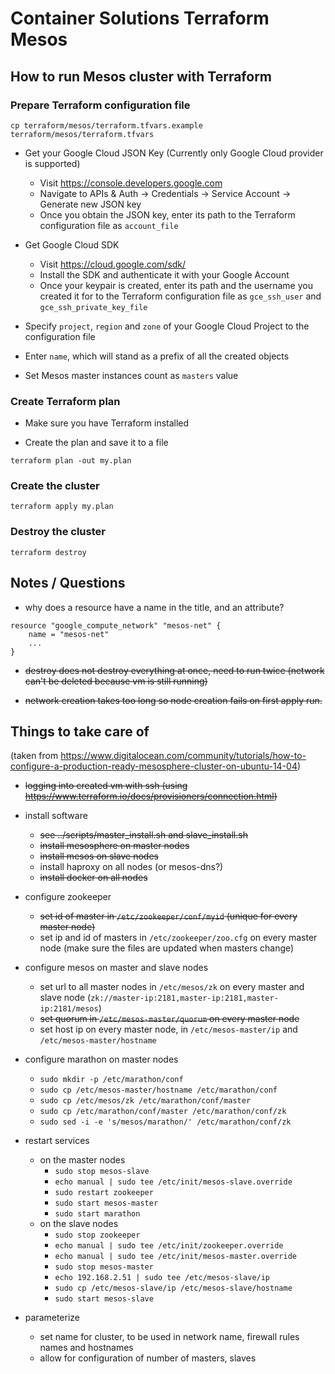 # Container Solutions Terraform Mesos

## How to run Mesos cluster with Terraform

### Prepare Terraform configuration file

```
cp terraform/mesos/terraform.tfvars.example terraform/mesos/terraform.tfvars
```

- Get your Google Cloud JSON Key (Currently only Google Cloud provider is supported)
    - Visit https://console.developers.google.com
    - Navigate to APIs & Auth -> Credentials -> Service Account -> Generate new JSON key
    - Once you obtain the JSON key, enter its path to the Terraform configuration file as `account_file`

- Get Google Cloud SDK
    - Visit https://cloud.google.com/sdk/
    - Install the SDK and authenticate it with your Google Account
    - Once your keypair is created, enter its path and the username you created it for to the Terraform configuration file as `gce_ssh_user` and `gce_ssh_private_key_file`

- Specify `project`, `region` and `zone` of your Google Cloud Project to the configuration file

- Enter `name`, which will stand as a prefix of all the created objects

- Set Mesos master instances count as `masters` value

### Create Terraform plan

- Make sure you have Terraform installed

- Create the plan and save it to a file

```
terraform plan -out my.plan
```

### Create the cluster

```
terraform apply my.plan
```

### Destroy the cluster

```
terraform destroy
```

## Notes / Questions

- why does a resource have a name in the title, and an attribute?

```
resource "google_compute_network" "mesos-net" {
    name = "mesos-net"
    ...
}
```

- ~~destroy does not destroy everything at once, need to run twice (network can't be deleted because vm is still running)~~

- ~~network creation takes too long so node creation fails on first apply run.~~

## Things to take care of

(taken from <https://www.digitalocean.com/community/tutorials/how-to-configure-a-production-ready-mesosphere-cluster-on-ubuntu-14-04>)

- ~~logging into created vm with ssh (using https://www.terraform.io/docs/provisioners/connection.html)~~

- install software
    - ~~see ../scripts/master_install.sh and slave_install.sh~~
    - ~~install mesosphere on master nodes~~
    - ~~install mesos on slave nodes~~
    - install haproxy on all nodes (or mesos-dns?)
    - ~~install docker on all nodes~~

- configure zookeeper
    - ~~set id of master in `/etc/zookeeper/conf/myid` (unique for every master node)~~
    - set ip and id of masters in `/etc/zookeeper/zoo.cfg` on every master node (make sure the files are updated when masters change)

- configure mesos on master and slave nodes
    - set url to all master nodes in `/etc/mesos/zk`
    on every master and slave node (```zk://master-ip:2181,master-ip:2181,master-ip:2181/mesos```)
    - ~~set quorum in ```/etc/mesos-master/quorum``` on every master node~~
    - set host ip on every master node, in ```/etc/mesos-master/ip``` and ```/etc/mesos-master/hostname```

- configure marathon on master nodes
    - ```sudo mkdir -p /etc/marathon/conf```
    - ```sudo cp /etc/mesos-master/hostname /etc/marathon/conf```
    - ```sudo cp /etc/mesos/zk /etc/marathon/conf/master```
    - ```sudo cp /etc/marathon/conf/master /etc/marathon/conf/zk```
    - ```sudo sed -i -e 's/mesos/marathon/' /etc/marathon/conf/zk```

- restart services
    - on the master nodes
        - ```sudo stop mesos-slave```
        - ```echo manual | sudo tee /etc/init/mesos-slave.override```
        - ```sudo restart zookeeper```
        - ```sudo start mesos-master```
        - ```sudo start marathon```
    - on the slave nodes
        - ```sudo stop zookeeper```
        - ```echo manual | sudo tee /etc/init/zookeeper.override```
        - ```echo manual | sudo tee /etc/init/mesos-master.override```
        - ```sudo stop mesos-master```
        - ```echo 192.168.2.51 | sudo tee /etc/mesos-slave/ip```
        - ```sudo cp /etc/mesos-slave/ip /etc/mesos-slave/hostname```
        - ```sudo start mesos-slave```

- parameterize
    - set name for cluster, to be used in network name, firewall rules names and hostnames
    - allow for configuration of number of masters, slaves
    
  
